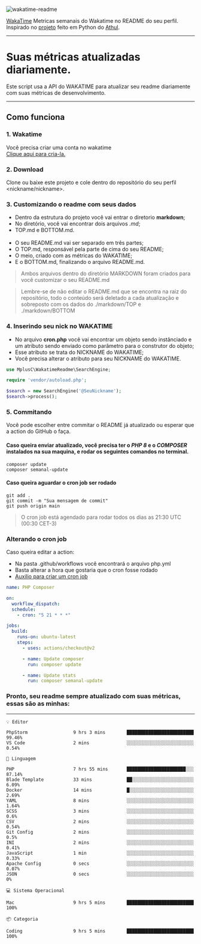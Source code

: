 ![wakatime-readme](https://socialify.git.ci/bymatheus/wakatime-readme/image?description=1&descriptionEditable=M%C3%A9tricas%20semanais%20do%20Wakatime%20no%20seu%20README%20de%20perfil.&font=KoHo&forks=1&language=1&owner=1&pattern=Signal&stargazers=1&theme=Dark)

[WakaTime](https://wakatime.com) Metricas semanais do Wakatime no README do seu perfil. <br>
Inspirado no [projeto](https://github.com/athul/waka-readme) feito em Python do [Athul](https://github.com/athul).
___

# Suas métricas atualizadas diariamente.
Este script usa a API do WAKATIME para atualizar seu readme diariamente com suas métricas de desenvolvimento.

___

## Como funciona

### 1. Wakatime
Você precisa criar uma conta no wakatime <br>
[Clique aqui para cria-la.](https://wakatime.com) 

### 2. Download
Clone ou baixe este projeto e cole dentro do repositório do seu perfil <nickname/nickname>.

### 3. Customizando o readme com seus dados
- Dentro da estrutura do projeto você vai entrar o diretorio **markdown**;  
- No diretório, você vai encontrar dois arquivos *.md*;
- TOP.md e BOTTOM.md.
<br><br>
- O seu README.md vai ser separado em três partes; 
- O TOP.md, responsável pela parte de cima do seu README;
- O meio, criado com as métricas do WAKATIME;
- E o BOTTOM.md, finalizando o arquivo README.md.<br>

> Ambos arquivos dentro do diretório MARKDOWN foram criados para você customizar o seu README.md

> Lembre-se de não editar o README.md que se encontra na raiz do repositório, todo o conteúdo será deletado a cada atualização e sobreposto com os dados do ./markdown/TOP e ./markdown/BOTTOM

### 4. Inserindo seu nick no WAKATIME
- No arquivo **cron.php** você vai encontrar um objeto sendo instânciado e um atributo sendo enviado como parâmetro para o construtor do objeto;
- Esse atributo se trata do NICKNAME do WAKATIME;
- Você precisa alterar o atributo para seu NICKNAME do WAKATIME.

```php
use MplusC\WakatimeReadme\SearchEngine;

require 'vendor/autoload.php';

$search = new SearchEngine('@SeuNickname');
$search->process();
```

### 5. Commitando
Você pode escolher entre commitar o README já atualizado ou esperar que a action do GitHub o faça. <br>

#### Caso queira enviar atualizado, você precisa ter o *PHP 8* e o *COMPOSER* instalados na sua maquina, e rodar os seguintes comandos no terminal.
```composer
composer update
composer semanal-update 
```

#### Caso queira aguardar o cron job ser rodado 
```git 
git add .
git commit -m "Sua mensagem de commit"
git push origin main
```

>O cron job está agendado para rodar todos os dias as 21:30 UTC (00:30 CET-3) 

### Alterando o cron job
Caso queira editar a action:

- Na pasta .github/workflows você encontrará o arquivo php.yml
- Basta alterar a hora que gostaria que o cron fosse rodado
- [Auxilio para criar um cron job](https://crontab.guru)

```yml
name: PHP Composer

on:
  workflow_dispatch:
  schedule:
    - cron: "5 21 * * *"

jobs:
  build:
    runs-on: ubuntu-latest
    steps:
      - uses: actions/checkout@v2

      - name: Update composer
        run: composer update

      - name: Update stats
        run: composer semanal-update
```

### Pronto, seu readme sempre atualizado com suas métricas, essas são as minhas:

___
```text
💡 Editor

PhpStorm                 9 hrs 3 mins        █████████████████████████     99.46%
VS Code                  2 mins              ░░░░░░░░░░░░░░░░░░░░░░░░░      0.54%
```
```text
💬 Linguagem

PHP                      7 hrs 55 mins       ██████████████████████░░░     87.14%
Blade Template           33 mins             ██░░░░░░░░░░░░░░░░░░░░░░░      6.09%
Docker                   14 mins             █░░░░░░░░░░░░░░░░░░░░░░░░      2.69%
YAML                     8 mins              ░░░░░░░░░░░░░░░░░░░░░░░░░      1.64%
SCSS                     3 mins              ░░░░░░░░░░░░░░░░░░░░░░░░░       0.6%
CSV                      2 mins              ░░░░░░░░░░░░░░░░░░░░░░░░░      0.54%
Git Config               2 mins              ░░░░░░░░░░░░░░░░░░░░░░░░░       0.5%
INI                      2 mins              ░░░░░░░░░░░░░░░░░░░░░░░░░      0.41%
JavaScript               1 min               ░░░░░░░░░░░░░░░░░░░░░░░░░      0.33%
Apache Config            0 secs              ░░░░░░░░░░░░░░░░░░░░░░░░░      0.07%
JSON                     0 secs              ░░░░░░░░░░░░░░░░░░░░░░░░░         0%
```
```text
💻 Sistema Operacional

Mac                      9 hrs 5 mins        █████████████████████████       100%
```
```text
📦 Categoria

Coding                   9 hrs 5 mins        █████████████████████████       100%
```

